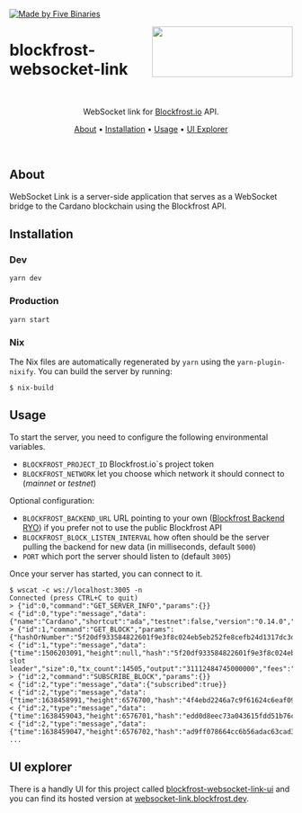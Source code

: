 [![Made by Five Binaries](https://img.shields.io/badge/made%20by-Five%20Binaries-darkviolet.svg?style=flat-square)](https://fivebinaries.com/)

<img src="https://blockfrost.io/images/logo.svg" width="250" align="right" height="90">

# blockfrost-websocket-link

<br/>

<p align="center">WebSocket link for <a href="https://blockfrost.io">Blockfrost.io</a> API.</p>
<p align="center">
  <a href="#about">About</a> •
  <a href="#installation">Installation</a> •
  <a href="#usage">Usage</a>  •
  <a href="#ui-explorer">UI Explorer</a>

</p>

<br/>

## About

WebSocket Link is a server-side application that serves as a WebSocket bridge to the Cardano blockchain using the Blockfrost API.

## Installation

### Dev

`yarn dev`

### Production

`yarn start`

### Nix

The Nix files are automatically regenerated by `yarn` using the `yarn-plugin-nixify`. You can
build the server by running:

```console
$ nix-build
```

## Usage

To start the server, you need to configure the following environmental variables.

- `BLOCKFROST_PROJECT_ID` Blockfrost.io`s project token
- `BLOCKFROST_NETWORK` let you choose which network it should connect to (_mainnet_ or _testnet_)

Optional configuration:

- `BLOCKFROST_BACKEND_URL` URL pointing to your own ([Blockfrost Backend RYO](https://github.com/blockfrost/blockfrost-backend-ryo)) if you prefer not to use the public Blockfrost API
- `BLOCKFROST_BLOCK_LISTEN_INTERVAL` how often should be the server pulling the backend for new data (in milliseconds, default `5000`)
- `PORT` which port the server should listen to (default `3005`)

Once your server has started, you can connect to it.

```console
$ wscat -c ws://localhost:3005 -n
Connected (press CTRL+C to quit)
> {"id":0,"command":"GET_SERVER_INFO","params":{}}
< {"id":0,"type":"message","data":{"name":"Cardano","shortcut":"ada","testnet":false,"version":"0.14.0","decimals":6,"blockHeight":6576695,"blockHash":"2f82b09b22c54806cd61d83d814151bf11fdcd3fb46af231a5c3ec8c85bbb5e3"}}
> {"id":1,"command":"GET_BLOCK","params":{"hashOrNumber":"5f20df933584822601f9e3f8c024eb5eb252fe8cefb24d1317dc3d432e940ebb"}}
< {"id":1,"type":"message","data":{"time":1506203091,"height":null,"hash":"5f20df933584822601f9e3f8c024eb5eb252fe8cefb24d1317dc3d432e940ebb","slot":null,"epoch":null,"epoch_slot":null,"slot_leader":"Genesis slot leader","size":0,"tx_count":14505,"output":"31112484745000000","fees":"0","block_vrf":null,"previous_block":null,"next_block":"89d9b5a5b8ddc8d7e5a6795e9774d97faf1efea59b2caf7eaf9f8c5b32059df4","confirmations":6576696}}
> {"id":2,"command":"SUBSCRIBE_BLOCK","params":{}}
< {"id":2,"type":"message","data":{"subscribed":true}}
< {"id":2,"type":"message","data":{"time":1638458991,"height":6576700,"hash":"4f4ebd2246a7c9f61624c6eaf09038d36474ba9be788526637a0d68ccb50ad93","slot":46892700,"epoch":306,"epoch_slot":63900,"slot_leader":"pool12g6gfm5c4q7rzwwxdmh0xdxk07tyvujp6d9tke2m46k7q7cz7p0","size":71037,"tx_count":37,"output":"5608976268607","fees":"10040718","block_vrf":"vrf_vk1tpln5vj8nlgrlxac5t0umc546mqdusvq9y2ldr6k3fjrsjscqhaqtzvcth","previous_block":"469de7723eddc90504769cb9e1ef1252c7d84aa0dcdc728d4e3524db923db651","next_block":null,"confirmations":0}}
< {"id":2,"type":"message","data":{"time":1638459043,"height":6576701,"hash":"edd0d8eec73a043615fdd51b76c929f2231418bafc976ca0531d497ab5581ce4","slot":46892752,"epoch":306,"epoch_slot":63952,"slot_leader":"pool166vvvlk496szmtn4uz6wgcq6djryjk70grpap02yxyspjzkr490","size":68826,"tx_count":42,"output":"2196392602738","fees":"10265229","block_vrf":"vrf_vk1kmvctdxmaqz8tp04tsdgqrk7vfmdutmyq782rd6yvz3zlugqmezq2kf3yf","previous_block":"4f4ebd2246a7c9f61624c6eaf09038d36474ba9be788526637a0d68ccb50ad93","next_block":null,"confirmations":0}}
< {"id":2,"type":"message","data":{"time":1638459047,"height":6576702,"hash":"ad9ff078664cc6b56adac63cad3832d9383157d9eb39c742dc4016f54f39a93e","slot":46892756,"epoch":306,"epoch_slot":63956,"slot_leader":"pool1cc76kmtcpf6vht32ya5ke9er74dnpy4jh5qpy4klqwp87ygdsu6","size":58765,"tx_count":35,"output":"3219104538435","fees":"8369852","block_vrf":"vrf_vk182ttxy4dhxyvmkhxd3zac54f5zwqz7hhnvru8prax2udfcsve8dq8m6h68","previous_block":"edd0d8eec73a043615fdd51b76c929f2231418bafc976ca0531d497ab5581ce4","next_block":null,"confirmations":0}}
...
```

## UI explorer

There is a handly UI for this project called [blockfrost-websocket-link-ui](https://github.com/blockfrost/blockfrost-websocket-link-ui) and you can find its hosted version at [websocket-link.blockfrost.dev](https://websocket-link.blockfrost.dev/).

